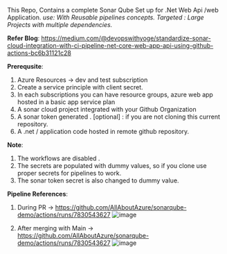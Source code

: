 This Repo, Contains a complete Sonar Qube Set up for .Net Web Api /web Application.
_use: With Reusable pipelines concepts.
Targeted : Large Projects with multiple dependencies._

**Refer Blog**: https://medium.com/@devopswithyoge/standardize-sonar-cloud-integration-with-ci-pipeline-net-core-web-app-api-using-github-actions-bc6b31121c28

**Prerequsite**:
1. Azure Resources -> dev and test subscription
2. Create a service principle with client secret.
3. In each subscriptions you can have resource groups, azure web app hosted in a basic app service plan
4. A sonar cloud project integrated with your Github Organization
5. A sonar token generated .
   [optional] : if you are not cloning this current repository.
6. A .net / application code hosted in remote github repository.

**Note**:
1. The workflows are disabled .
2. The secrets are populated with dummy values, so if you clone use proper secrets for pipelines to work.
3. The sonar token secret is also changed to dummy value.

**Pipeline References**:
1. During PR -> https://github.com/AllAboutAzure/sonarqube-demo/actions/runs/7830543627
   ![image](https://github.com/AllAboutAzure/sonarqube-demo/assets/156210181/f0c197d5-f0fc-472f-adf3-af829427bf57)
   
2. After merging with Main -> https://github.com/AllAboutAzure/sonarqube-demo/actions/runs/7830543627
   ![image](https://github.com/AllAboutAzure/sonarqube-demo/assets/156210181/1d69368e-c2ff-4124-abaa-d5bf82ebc9b1)

